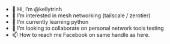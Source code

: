 - 👋 Hi, I’m @kellytrinh
- 👀 I’m interested in mesh networking (tailscale / zerotier)
- 🌱 I’m currently learning python
- 💞️ I’m looking to collaborate on personal network tools testing
- 📫 How to reach me Facebook on same handle as here. 

<!---
kellytrinh/kellytrinh is a ✨ special ✨ repository because its `README.md` (this file) appears on your GitHub profile.
You can click the Preview link to take a look at your changes.
--->
